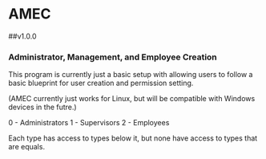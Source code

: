 # AMEC
##v1.0.0
### Administrator, Management, and Employee Creation

This program is currently just a basic setup with allowing users to follow a basic blueprint for user creation and permission setting.

(AMEC currently just works for Linux, but will be compatible with Windows devices in the futre.)

0 - Administrators
1 - Supervisors
2 - Employees

Each type has access to types below it, but none have access to types that are equals.

